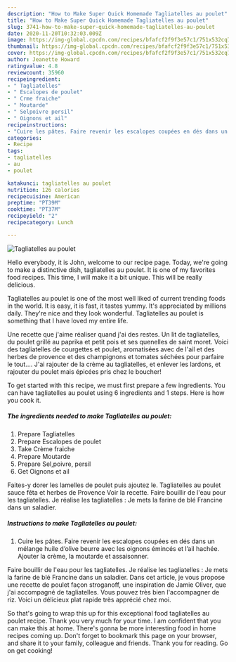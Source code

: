 ```yaml
---
description: "How to Make Super Quick Homemade Tagliatelles au poulet"
title: "How to Make Super Quick Homemade Tagliatelles au poulet"
slug: 3741-how-to-make-super-quick-homemade-tagliatelles-au-poulet
date: 2020-11-20T10:32:03.009Z
image: https://img-global.cpcdn.com/recipes/bfafcf2f9f3e57c1/751x532cq70/tagliatelles-au-poulet-photo-principale-de-la-recette.jpg
thumbnail: https://img-global.cpcdn.com/recipes/bfafcf2f9f3e57c1/751x532cq70/tagliatelles-au-poulet-photo-principale-de-la-recette.jpg
cover: https://img-global.cpcdn.com/recipes/bfafcf2f9f3e57c1/751x532cq70/tagliatelles-au-poulet-photo-principale-de-la-recette.jpg
author: Jeanette Howard
ratingvalue: 4.8
reviewcount: 35960
recipeingredient:
- " Tagliatelles"
- " Escalopes de poulet"
- " Crme fraiche"
- " Moutarde"
- " Selpoivre persil"
- " Oignons et ail"
recipeinstructions:
- "Cuire les pâtes. Faire revenir les escalopes coupées en dés dans un mélange huile d’olive beurre avec les oignons émincés et l’ail hachée. Ajouter la crème, la moutarde et assaisonner."
categories:
- Recipe
tags:
- tagliatelles
- au
- poulet

katakunci: tagliatelles au poulet 
nutrition: 126 calories
recipecuisine: American
preptime: "PT39M"
cooktime: "PT37M"
recipeyield: "2"
recipecategory: Lunch

---
```



![Tagliatelles au poulet](https://img-global.cpcdn.com/recipes/bfafcf2f9f3e57c1/751x532cq70/tagliatelles-au-poulet-photo-principale-de-la-recette.jpg)

Hello everybody, it is John, welcome to our recipe page. Today, we're going to make a distinctive dish, tagliatelles au poulet. It is one of my favorites food recipes. This time, I will make it a bit unique. This will be really delicious.

Tagliatelles au poulet is one of the most well liked of current trending foods in the world. It is easy, it is fast, it tastes yummy. It's appreciated by millions daily. They're nice and they look wonderful. Tagliatelles au poulet is something that I have loved my entire life.

Une recette que j&#39;aime réaliser quand j&#39;ai des restes. Un lit de tagliatelles, du poulet grillé au paprika et petit pois et ses quenelles de saint moret. Voici des tagliatelles de courgettes et poulet, aromatisées avec de l&#39;ail et des herbes de provence et des champignons et tomates séchées pour parfaire le tout…. J&#39;ai rajouter de la crème au tagliatelles, et enlever les lardons, et rajouter du poulet mais épicées pris chez le boucher!


To get started with this recipe, we must first prepare a few ingredients. You can have tagliatelles au poulet using 6 ingredients and 1 steps. Here is how you cook it.

<!--inarticleads1-->

##### The ingredients needed to make Tagliatelles au poulet:

1. Prepare  Tagliatelles
1. Prepare  Escalopes de poulet
1. Take  Crème fraiche
1. Prepare  Moutarde
1. Prepare  Sel,poivre, persil
1. Get  Oignons et ail


Faites-y dorer les lamelles de poulet puis ajoutez le. Tagliatelles au poulet sauce fêta et herbes de Provence Voir la recette. Faire bouillir de l&#39;eau pour les tagliatelles. Je réalise les tagliatelles : Je mets la farine de blé Francine dans un saladier. 

<!--inarticleads2-->

##### Instructions to make Tagliatelles au poulet:

1. Cuire les pâtes. Faire revenir les escalopes coupées en dés dans un mélange huile d’olive beurre avec les oignons émincés et l’ail hachée. Ajouter la crème, la moutarde et assaisonner.


Faire bouillir de l&#39;eau pour les tagliatelles. Je réalise les tagliatelles : Je mets la farine de blé Francine dans un saladier. Dans cet article, je vous propose une recette de poulet façon stroganoff, une inspiration de Jamie Oliver, que j&#39;ai accompagné de tagliatelles. Vous pouvez très bien l&#39;accompagner de riz. Voici un délicieux plat rapide très apprécié chez moi. 

So that's going to wrap this up for this exceptional food tagliatelles au poulet recipe. Thank you very much for your time. I am confident that you can make this at home. There's gonna be more interesting food in home recipes coming up. Don't forget to bookmark this page on your browser, and share it to your family, colleague and friends. Thank you for reading. Go on get cooking!
